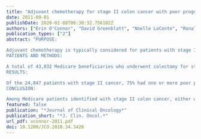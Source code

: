 ```yaml
---
title: "Adjuvant chemotherapy for stage II colon cancer with poor prognostic features"
date: 2011-09-01
publishDate: 2020-02-08T06:30:32.756102Z
authors: ["Erin O'Connor", "David Greenblatt", "Noelle LoConte", "Ronald Gangnon", "Jinn-Ing Liou", "Charles Heise", "Maureen Smith"]
publication_types: ["2"]
abstract: "PURPOSE:

Adjuvant chemotherapy is typically considered for patients with stage II colon cancer characterized by poor prognostic features, including obstruction, perforation, emergent admission, T4 stage, resection of fewer than 12 lymph nodes, and poor histology. Despite frequent use, the survival advantage conferred on patients with stage II disease by chemotherapy is yet unproven. We sought to determine the overall survival benefit of chemotherapy among patients with stage II colon cancer having poor prognostic features.
PATIENTS AND METHODS:

A total of 43,032 Medicare beneficiaries who underwent colectomy for stage II and III primary colon adenocarcinoma diagnosed from 1992 to 2005 were identified from the Surveillance, Epidemiology, and End Results (SEER) -Medicare database. χ(2) and two-way analysis of variance were used to assess differences in patient- and disease-related characteristics. Five-year overall survival was examined using Kaplan-Meier survival analysis and Cox proportional hazards regression with propensity score weighting.
RESULTS:

Of the 24,847 patients with stage II cancer, 75% had one or more poor prognostic features. Adjuvant chemotherapy was received by 20% of patients with stage II disease and 57% of patients with stage III disease. After adjustment, 5-year survival benefit from chemotherapy was observed only for patients with stage III disease (hazard ratio[HR], 0.64; 95% CI, 0.60 to 0.67). No survival benefit was observed for patients with stage II cancer with no poor prognostic features (HR, 1.02; 95% CI, 0.84 to 1.25) or stage II cancer with any poor prognostic features (HR, 1.03; 95% CI, 0.94 to 1.13).
CONCLUSION:

Among Medicare patients identified with stage II colon cancer, either with or without poor prognostic features, adjuvant chemotherapy did not substantially improve overall survival. This lack of benefit must be considered in treatment decisions for similar older adults with colon cancer."
featured: false
publication: "*Journal of Clinical Oncology*"
publication_short: "*J. Clin. Oncol.*"
url_pdf: oconnor-2011.pdf
doi: 10.1200/JCO.2010.34.3426
---
```


